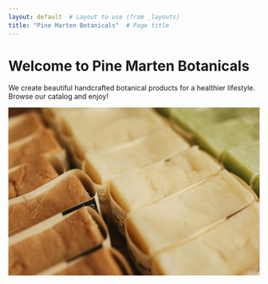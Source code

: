 ```yaml
---
layout: default  # Layout to use (from _layouts)
title: "Pine Marten Botanicals"  # Page title
---
```


# Welcome to Pine Marten Botanicals

We create beautiful handcrafted botanical products for a healthier lifestyle. Browse our catalog and enjoy!

![Product Image](path_to_image.jpg)
